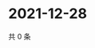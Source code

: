 # 2021-12-28

共 0 条

<!-- BEGIN WEIBO -->
<!-- 最后更新时间 Tue Dec 28 2021 05:12:48 GMT+0800 (China Standard Time) -->

<!-- END WEIBO -->

